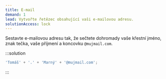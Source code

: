 ```yaml
---
title: E-mail
demand: 1
lead: Vytvořte řetězec obsahující vaši e-mailovou adresu.
solutionAccess: lock
---
```


Sestavte e-mailovou adresu tak, že sečtete dohromady vaše křestní jméno, znak tečka, vaše příjmení a koncovku `@mujmail.com`.

:::solution

```js
'Tomáš' + '.' + 'Marný' + '@mujmail.com';
```

:::
